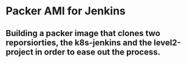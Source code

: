 # Packer AMI for Jenkins 
## Building a packer image that clones two reporsiorties, the k8s-jenkins and the level2-project in order to ease out the process.
